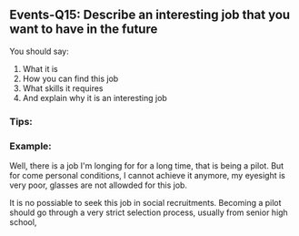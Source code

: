 ## Events-Q15: Describe an interesting job that you want to have in the future

You should say:

1. What it is
2. How you can find this job
3. What skills it requires
4. And explain why it is an interesting job

### Tips:

### Example:

Well, there is a job I'm longing for for a long time, that is being a pilot. But for come personal conditions, I cannot achieve it anymore, my eyesight is very poor, glasses are not allowded for this job.

It is no possiable to seek this job in social recruitments. Becoming a pilot should go through a very strict selection process, usually from senior high school, 